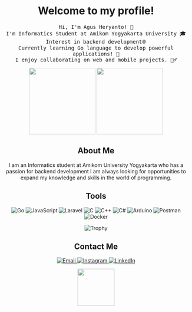 <h1 align="center">Welcome to my profile!</h1>
<p align="center">
<samp>Hi, I'm Agus Heryanto! 👋<br>
  I'm Informatics Student at Amikom Yogyakarta University 🎓<br>
  Interest in backend development🌐<br>
  Currently learning Go language to develop powerful applications! 🚀<br>
  I enjoy collaborating on web and mobile projects. 👯‍♂️<br>
  </sample>
</p>

<p align="center">
  <img height="180em" src="https://streak-stats.demolab.com?user=agusheryanto182&theme=algolia&border_radius=10"/>
  <img height="180em" src="https://github-readme-stats.vercel.app/api/top-langs/?username=agusheryanto182&layout=compact&langs_count=8&theme=algolia"/>
</p>

<h2 align="center">About Me</h2>
<p align="center">
I am an Informatics student at Amikom University Yogyakarta who has a passion for backend development I am always looking for opportunities to expand my knowledge and skills in the world of programming.
</p>

<h2 align="center">Tools</h2>
<p align="center">
  <img src="https://img.shields.io/badge/Go-00ADD8?style=for-the-badge&logo=go&logoColor=white" alt="Go">
  <img src="https://img.shields.io/badge/JavaScript-F7DF1E?style=for-the-badge&logo=javascript&logoColor=black" alt="JavaScript">
  <img src="https://img.shields.io/badge/Laravel-FF2D20?style=for-the-badge&logo=laravel&logoColor=white" alt="Laravel">
  <img src="https://img.shields.io/badge/C-00599C?style=for-the-badge&logo=c&logoColor=white" alt="C">
  <img src="https://img.shields.io/badge/C%2B%2B-00599C?style=for-the-badge&logo=c%2B%2B&logoColor=white" alt="C++">
  <img src="https://img.shields.io/badge/C%23-239120?style=for-the-badge&logo=c-sharp&logoColor=white" alt="C#">
  <img src="https://img.shields.io/badge/Arduino-00979D?style=for-the-badge&logo=arduino&logoColor=white" alt="Arduino">
  <img src="https://img.shields.io/badge/Postman-FF6C37?style=for-the-badge&logo=postman&logoColor=white" alt="Postman">
  <img src="https://img.shields.io/badge/Docker-2496ED?style=for-the-badge&logo=docker&logoColor=white" alt="Docker">
</p>




<p align="center">
  <img src="https://github-profile-trophy.vercel.app/?username=agusheryanto182&layout=compact&langs_count=8&theme=algolia" alt="Trophy" align="center" style="margin: 0 auto;">
</p>


<h2 align="center">Contact Me</h2>
<p align="center">
  <a href="mailto:agusheryanto.business@gmail.com">
  <img src="https://img.shields.io/badge/Email-D14836?style=for-the-badge&logo=gmail&logoColor=white" alt="Email">
</a>
  <a href="https://www.instagram.com/agusheryanto182/">
    <img src="https://img.shields.io/badge/Instagram-E4405F?style=for-the-badge&logo=instagram&logoColor=white" alt="Instagram">
  </a>
  <a href="https://www.linkedin.com/in/agus-heryanto-b34561284/">
    <img src="https://img.shields.io/badge/LinkedIn-0077B5?style=for-the-badge&logo=linkedin&logoColor=white" alt="LinkedIn">
  </a>
</p>

<div id="header" align="center">
  <img src="https://media.giphy.com/media/2IudUHdI075HL02Pkk/giphy.gif" width="100"/>
  <div id="badges">
  </div>
  <img src="https://komarev.com/ghpvc/?username=agusheryanto182&style=flat-square&color=blue" alt=""/>
  </div>
